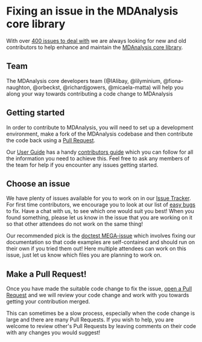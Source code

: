 # Fixing an issue in the MDAnalysis core library

With over [400 issues to deal with](https://github.com/MDAnalysis/mdanalysis/issues)
we are always looking for new and old contributors to help enhance
and maintain the [MDAnalysis core library](https://github.com/MDAnalysis/mdanalysis).


## Team

The MDAnalysis core developers team (@IAlibay, @lilyminium, @fiona-naughton,
@orbeckst, @richardjgowers, @micaela-matta) will help you along your way
towards contributing a code change to MDAnalysis


## Getting started

In order to contribute to MDAnalysis, you will need to set up a
development environment, make a fork of the MDAnalysis codebase
and then contribute the code back using a [Pull Request]().

Our [User Guide]() has a handy [contributors guide]() which you can
follow for all the information you need to achieve this. Feel free
to ask any members of the team for help if you encounter any issues
getting started.


## Choose an issue

We have plenty of issues available for you to work on in our
[Issue Tracker](). For first time contributors, we encourage
you to look at our list of [easy bugs]() to fix. Have a chat with us,
to see which one would suit you best! When you found something, please
let us know in the issue that you are working on it so that other
attendees do not work on the same thing!

Our recommended pick is the [doctest MEGA-issue]() which involves
fixing our documentation so that code examples are self-contained
and should run on their own if you tried them out! Here multiple
attendees can work on this issue, just let us know which files you
are planning to work on.

## Make a Pull Request!

Once you have made the suitable code change to fix the issue,
[open a Pull Request]() and we will review your code change
and work with you towards getting your contribution merged.

This can sometimes be a slow process, especially when the
code change is large and there are many Pull Requests. If you
wish to help, you are welcome to review other's Pull Requests
by leaving comments on their code with any changes you would
suggest!

[Pull Request]: https://docs.github.com/en/pull-requests/collaborating-with-pull-requests/proposing-changes-to-your-work-with-pull-requests/about-pull-requests
[contributors guide]: https://userguide.mdanalysis.org/stable/contributing_code.html#adding-code-to-mda
[User Guide]: https://userguide.mdanalysis.org/stable/
[open a Pull Request]: https://userguide.mdanalysis.org/stable/contributing_code.html#adding-code-to-mda
[Issue Tracker]: https://github.com/MDAnalysis/mdanalysis/issues
[easy bugs]: https://github.com/MDAnalysis/mdanalysis/issues?q=is%3Aopen+is%3Aissue+label%3ADifficulty-easy
[doctest MEGA-issue]: https://github.com/MDAnalysis/mdanalysis/issues/3925
